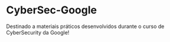 # CyberSec-Google
 Destinado a materiais práticos desenvolvidos durante o curso de CyberSecurity da Google!
